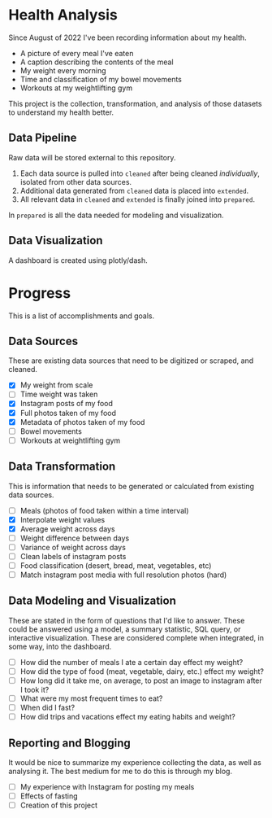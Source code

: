 # Health Analysis

Since August of 2022 I've been recording information about my health.
* A picture of every meal I've eaten
* A caption describing the contents of the meal
* My weight every morning
* Time and classification of my bowel movements
* Workouts at my weightlifting gym

This project is the collection, transformation, and analysis of those datasets to understand my health better.

## Data Pipeline

Raw data will be stored external to this repository.

1) Each data source is pulled into `cleaned` after being cleaned _individually_, isolated from other data sources.
2) Additional data generated from `cleaned` data is placed into `extended`.
3) All relevant data in `cleaned` and `extended` is finally joined into `prepared`.

In `prepared` is all the data needed for modeling and visualization.

## Data Visualization

A dashboard is created using plotly/dash.

# Progress

This is a list of accomplishments and goals.

## Data Sources

These are existing data sources that need to be digitized or scraped, and cleaned.

- [x] My weight from scale
- [ ] Time weight was taken
- [x] Instagram posts of my food
- [x] Full photos taken of my food
- [x] Metadata of photos taken of my food
- [ ] Bowel movements
- [ ] Workouts at weightlifting gym

## Data Transformation

This is information that needs to be generated or calculated from existing data sources.

- [ ] Meals (photos of food taken within a time interval)
- [x] Interpolate weight values
- [x] Average weight across days
- [ ] Weight difference between days
- [ ] Variance of weight across days
- [ ] Clean labels of instagram posts
- [ ] Food classification (desert, bread, meat, vegetables, etc)
- [ ] Match instagram post media with full resolution photos (hard)

## Data Modeling and Visualization

These are stated in the form of questions that I'd like to answer.  These could be answered using a model, a summary statistic, SQL query, or interactive visualization.  These are considered complete when integrated, in some way, into the dashboard.

- [ ] How did the number of meals I ate a certain day effect my weight?
- [ ] How did the type of food (meat, vegetable, dairy, etc.) effect my weight?
- [ ] How long did it take me, on average, to post an image to instagram after I took it?
- [ ] What were my most frequent times to eat?
- [ ] When did I fast?
- [ ] How did trips and vacations effect my eating habits and weight?

## Reporting and Blogging

It would be nice to summarize my experience collecting the data, as well as analysing it.  The best medium for me to do this is through my blog.

- [ ] My experience with Instagram for posting my meals
- [ ] Effects of fasting
- [ ] Creation of this project
